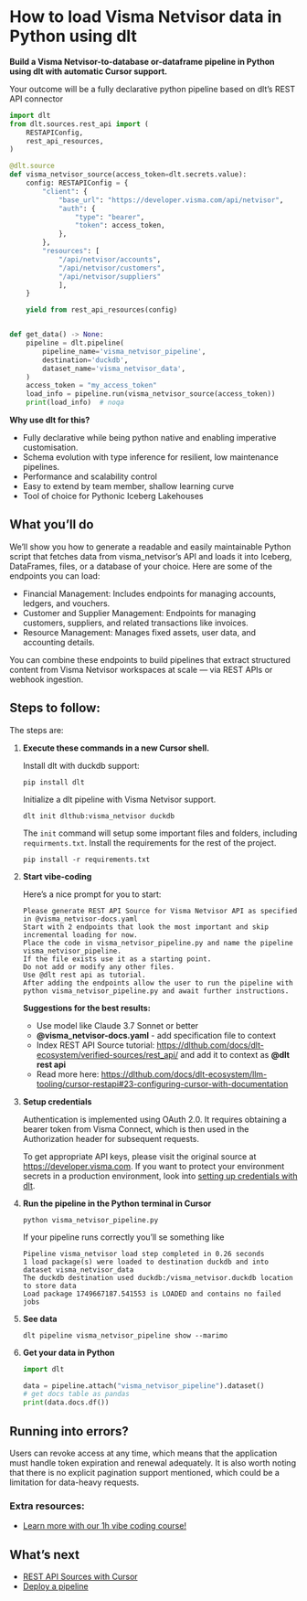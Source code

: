 # How to load Visma Netvisor data in Python using dlt

**Build a Visma Netvisor-to-database or-dataframe pipeline in Python using dlt with automatic Cursor support.**

Your outcome will be a fully declarative python pipeline based on dlt’s REST API connector

```python
import dlt
from dlt.sources.rest_api import (
    RESTAPIConfig,
    rest_api_resources,
)

@dlt.source
def visma_netvisor_source(access_token=dlt.secrets.value):
    config: RESTAPIConfig = {
        "client": {
            "base_url": "https://developer.visma.com/api/netvisor",
            "auth": {
                "type": "bearer",
                "token": access_token,
            },
        },
        "resources": [
            "/api/netvisor/accounts",
            "/api/netvisor/customers",
            "/api/netvisor/suppliers"
            ],
    }

    yield from rest_api_resources(config)


def get_data() -> None:
    pipeline = dlt.pipeline(
        pipeline_name='visma_netvisor_pipeline',
        destination='duckdb',
        dataset_name='visma_netvisor_data', 
    )
    access_token = "my_access_token"
    load_info = pipeline.run(visma_netvisor_source(access_token))
    print(load_info)  # noqa
```

**Why use dlt for this?**

- Fully declarative while being python native and enabling imperative customisation.
- Schema evolution with type inference for resilient, low maintenance pipelines.
- Performance and scalability control
- Easy to extend by team member, shallow learning curve
- Tool of choice for Pythonic Iceberg  Lakehouses

## What you’ll do

We’ll show you how to generate a readable and easily maintainable Python script that fetches data from visma_netvisor’s API and loads it into Iceberg, DataFrames, files, or a database of your choice. Here are some of the endpoints you can load:

- Financial Management: Includes endpoints for managing accounts, ledgers, and vouchers.
- Customer and Supplier Management: Endpoints for managing customers, suppliers, and related transactions like invoices.
- Resource Management: Manages fixed assets, user data, and accounting details.

You can combine these endpoints to build pipelines that extract structured content from Visma Netvisor workspaces at scale — via REST APIs or webhook ingestion.

## Steps to follow:

The steps are:

1. **Execute these commands in a new Cursor shell.**
    
    Install dlt with duckdb support:
    ```shell
    pip install dlt
    ```

    Initialize a dlt pipeline with Visma Netvisor support.
    ```shell
    dlt init dlthub:visma_netvisor duckdb
    ```

    The `init` command will setup some important files and folders, including `requirments.txt`. Install the requirements for the rest of the project.
    ```shell
    pip install -r requirements.txt
    ```
    
2. **Start vibe-coding**
    
    Here’s a nice prompt for you to start: 
    
    ```
    Please generate REST API Source for Visma Netvisor API as specified in @visma_netvisor-docs.yaml 
    Start with 2 endpoints that look the most important and skip incremental loading for now. 
    Place the code in visma_netvisor_pipeline.py and name the pipeline visma_netvisor_pipeline. 
    If the file exists use it as a starting point. 
    Do not add or modify any other files. 
    Use @dlt rest api as tutorial. 
    After adding the endpoints allow the user to run the pipeline with python visma_netvisor_pipeline.py and await further instructions.
    
    ```
    
    **Suggestions for the best results:**
    - Use model like Claude 3.7 Sonnet or better
    - **@visma_netvisor-docs.yaml** - add specification file to context
    - Index REST API Source tutorial: https://dlthub.com/docs/dlt-ecosystem/verified-sources/rest_api/ and add it to context as **@dlt rest api**
    - Read more here: https://dlthub.com/docs/dlt-ecosystem/llm-tooling/cursor-restapi#23-configuring-cursor-with-documentation
    
3. **Setup credentials** 
    
    Authentication is implemented using OAuth 2.0. It requires obtaining a bearer token from Visma Connect, which is then used in the Authorization header for subsequent requests.
    
    To get appropriate API keys, please visit the original source at https://developer.visma.com.
    If you want to protect your environment secrets in a production environment, look into [setting up credentials with dlt](https://dlthub.com/docs/walkthroughs/add_credentials).
    
4. **Run the pipeline in the Python terminal in Cursor**
    
    ```shell
    python visma_netvisor_pipeline.py
    ```
    
    If your pipeline runs correctly you’ll se something like
    
    ```shell
    Pipeline visma_netvisor load step completed in 0.26 seconds
    1 load package(s) were loaded to destination duckdb and into dataset visma_netvisor_data
    The duckdb destination used duckdb:/visma_netvisor.duckdb location to store data
    Load package 1749667187.541553 is LOADED and contains no failed jobs
    ```
    
5. **See data**
    
    ```shell
    dlt pipeline visma_netvisor_pipeline show --marimo
    ```
    
6. **Get your data in Python**
    
    ```python
    import dlt
    
    data = pipeline.attach("visma_netvisor_pipeline").dataset()
    # get docs table as pandas
    print(data.docs.df())
    ```

## Running into errors?

Users can revoke access at any time, which means that the application must handle token expiration and renewal adequately. It is also worth noting that there is no explicit pagination support mentioned, which could be a limitation for data-heavy requests.

### Extra resources:

- [Learn more with our 1h vibe coding course!](https://www.youtube.com/watch?v=GGid70rnJuM)

## What’s next

- [REST API Sources with Cursor](https://dlthub.com/docs/dlt-ecosystem/llm-tooling/cursor-restapi)
- [Deploy a pipeline](https://dlthub.com/docs/walkthroughs/deploy-a-pipeline)